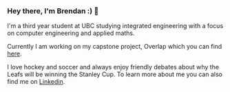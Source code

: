 ### Hey there, I'm Brendan :) 👋

I'm a third year student at UBC studying integrated engineering with a focus on computer engineering and applied maths.

Currently I am working on my capstone project, Overlap which you can find [here](https://github.com/IGEN330-Overlap/Overlap). 

I love hockey and soccer and always enjoy friendly debates about why the Leafs will be winning the Stanley Cup. To learn more about me you can also find me on [Linkedin](https://www.linkedin.com/in/brendan-lai-176460182).

<!--
**Brendanlai/BrendanLai** is a ✨ _special_ ✨ repository because its `README.md` (this file) appears on your GitHub profile.

Here are some ideas to get you started:

- 🔭 I’m currently working on ...
- 🌱 I’m currently learning ...
- 👯 I’m looking to collaborate on ...
- 🤔 I’m looking for help with ...
- 💬 Ask me about ...
- 📫 How to reach me: ...
- 😄 Pronouns: ...
- ⚡ Fun fact: ...
-->
